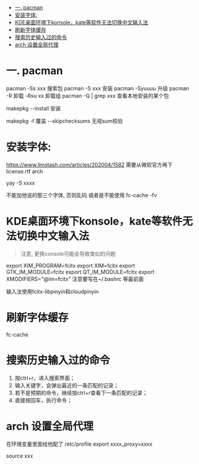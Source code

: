
- [一. pacman](#一-pacman)
- [安装字体:](#安装字体)
- [KDE桌面环境下konsole，kate等软件无法切换中文输入法](#kde桌面环境下konsolekate等软件无法切换中文输入法)
- [刷新字体缓存](#刷新字体缓存)
- [搜索历史输入过的命令](#搜索历史输入过的命令)
- [arch 设置全局代理](#arch-设置全局代理)

# 一. pacman
pacman -Ss xxx 搜索包
pacman -S xxx 安装
pacman -Syuuuu 升级
pacman -R 卸载
-Rsu xx  卸载组
pacman -Q | grep xxx 查看本地安装的某个包

makepkg --install 安装

makepkg -f 覆盖 --skipchecksums 无视sum校验

# 安装字体: 
https://www.limstash.com/articles/202004/1582
需要从微软官方再下license.rtf arch

yay -S xxxx

 不能加他说的那三个字体, 否则乱码  或者是不能使用 fc-cache -fv

# KDE桌面环境下konsole，kate等软件无法切换中文输入法
> 注意, 更换console可能会导致类似的问题

export XIM_PROGRAM=fcitx
export XIM=fcitx
export GTK_IM_MODULE=fcitx
export QT_IM_MODULE=fcitx
export XMODIFIERS="@im=fcitx"
注意要写在~/.bashrc 等最前面

输入法使用fcitx-libpinyin和cloudpinyin

# 刷新字体缓存
fc-cache
 

# 搜索历史输入过的命令
1. 按ctrl+r，进入搜索界面；
2. 输入关键字，会弹出最近的一条匹配的记录；
3. 若不是预期的命令，继续按ctrl+r查看下一条匹配的记录；
4. 直接按回车，执行命令；
 
# arch 设置全局代理
在环境变量里面给他配了
/etc/profile   export xxxx_proxy=xxxx

source xxx